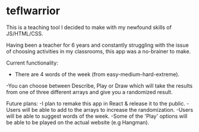 # teflwarrior
This is a teaching tool I decided to make with my newfound skills of JS/HTML/CSS.

Having been a teacher for 6 years and constantly struggling with the issue of choosing activities in my classrooms, this app was a no-brainer to make. 

Current functionality:
- There are 4 words of the week (from easy-medium-hard-extreme).

-You can choose between Describe, Play or Draw which will take the results from one of three different arrays and give you a randomized result. 

Future plans:
-I plan to remake this app in React & release it to the public.
-Users will be able to add to the arrays to increase the randomization.
-Users will be able to suggest words of the week.
-Some of the 'Play' options will be able to be played on the actual website (e.g Hangman).


